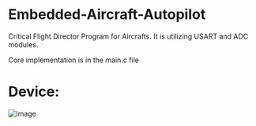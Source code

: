 # Embedded-Aircraft-Autopilot
Critical Flight Director Program for Aircrafts. It is utilizing USART and ADC modules.

Core implementation is in the main.c file

# Device:  
![image](https://github.com/yalcinalp/Assembly-Tetris/assets/95969634/d700872b-76cb-4cf2-bafd-2614f9b04cf8)
